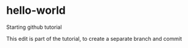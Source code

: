 # hello-world
Starting github tutorial

This edit is part of the tutorial, to create a separate branch and commit
